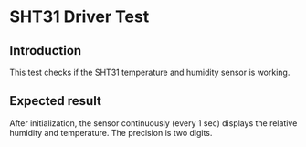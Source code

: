 # SHT31 Driver Test

## Introduction
This test checks if the SHT31 temperature and humidity sensor
is working.

## Expected result

After initialization, the sensor continuously (every 1 sec) displays the
relative humidity and temperature. The precision is two digits.
